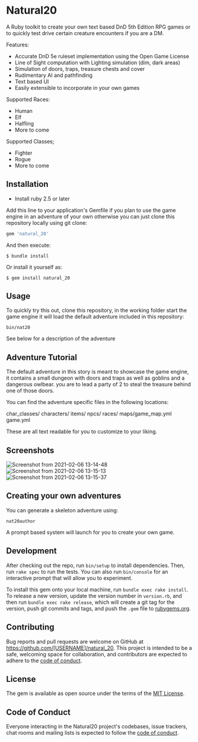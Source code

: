 # Natural20

A Ruby toolkit to create your own text based DnD 5th Edition RPG games or to quickly
test drive certain creature encounters if you are a DM.

Features:
 - Accurate DnD 5e ruleset implementation using the Open Game License
 - Line of Sight computation with Lighting simulation (dim, dark areas)
 - Simulation of doors, traps, treasure chests and cover
 - Rudimentary AI and pathfinding
 - Text based UI
 - Easily extensible to incorporate in your own games

 Supported Races:
 - Human
 - Elf
 - Halfling
 - More to come

 Supported Classes;
 - Fighter
 - Rogue
 - More to come

## Installation

- Install ruby 2.5 or later

Add this line to your application's Gemfile if you plan to use the game engine in an adventure of your own otherwise you can just clone this repository locally using git clone:

```ruby
gem 'natural_20'
```

And then execute:

    $ bundle install

Or install it yourself as:

    $ gem install natural_20

## Usage

To quickly try this out, clone this repository, in the working folder start the game engine it will
load the default adventure included in this repository:

```
bin/nat20
```

See below for a description of the adventure

## Adventure Tutorial

The default adventure in this story is meant to showcase the game engine,
it contains a small dungeon with doors and traps as well as goblins and a dangerous owlbear.
you are to lead a party of 2 to steal the treasure behind one of those doors.

You can find the adventure specific files in the following locations:

char_classes/
characters/
items/
npcs/
races/
maps/game_map.yml
game.yml

These are all text readable for you to customize to your liking.

## Screenshots

![Screenshot from 2021-02-06 13-14-48](https://user-images.githubusercontent.com/949459/107109725-91212000-687d-11eb-8f59-3ecd2d5efa9e.png)
![Screenshot from 2021-02-06 13-15-13](https://user-images.githubusercontent.com/949459/107109730-941c1080-687d-11eb-94ad-565d4bde5cfd.png)
![Screenshot from 2021-02-06 13-15-37](https://user-images.githubusercontent.com/949459/107109733-95e5d400-687d-11eb-8928-53caad6f9b28.png)


## Creating your own adventures

You can generate a skeleton adventure using:

```
nat20author
```

A prompt based system will launch for you to create your own game.

## Development

After checking out the repo, run `bin/setup` to install dependencies. Then, run `rake spec` to run the tests. You can also run `bin/console` for an interactive prompt that will allow you to experiment.

To install this gem onto your local machine, run `bundle exec rake install`. To release a new version, update the version number in `version.rb`, and then run `bundle exec rake release`, which will create a git tag for the version, push git commits and tags, and push the `.gem` file to [rubygems.org](https://rubygems.org).

## Contributing

Bug reports and pull requests are welcome on GitHub at https://github.com/[USERNAME]/natural_20. This project is intended to be a safe, welcoming space for collaboration, and contributors are expected to adhere to the [code of conduct](https://github.com/[USERNAME]/natural_20/blob/master/CODE_OF_CONDUCT.md).


## License

The gem is available as open source under the terms of the [MIT License](https://opensource.org/licenses/MIT).

## Code of Conduct

Everyone interacting in the Natural20 project's codebases, issue trackers, chat rooms and mailing lists is expected to follow the [code of conduct](https://github.com/[USERNAME]/natural_20/blob/master/CODE_OF_CONDUCT.md).
